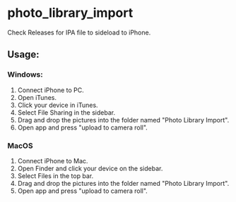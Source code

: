 # photo_library_import

Check Releases for IPA file to sideload to iPhone.

## Usage:

### Windows:

1. Connect iPhone to PC.
2. Open iTunes.
3. Click your device in iTunes.
4. Select File Sharing in the sidebar.
5. Drag and drop the pictures into the folder named "Photo Library Import".
6. Open app and press "upload to camera roll".

### MacOS

1. Connect iPhone to Mac.
2. Open Finder and click your device on the sidebar.
3. Select Files in the top bar.
4. Drag and drop the pictures into the folder named "Photo Library Import".
5. Open app and press "upload to camera roll".
